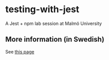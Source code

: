 # testing-with-jest
A Jest + npm lab session at Malmö University

## More information (in Swedish)
See [this page](https://mau-webb.github.io/resurser/da355a/laborationer/laboration-9/)
